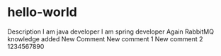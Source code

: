 # hello-world
Description
I am java developer
I am spring developer
Again RabbitMQ knowledge added
New Comment
New comment 1
New comment 2
1234567890
